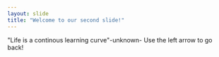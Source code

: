 ```yaml
---
layout: slide
title: "Welcome to our second slide!"
---
```

"Life is a continous learning curve"-unknown- 
Use the left arrow to go back!
